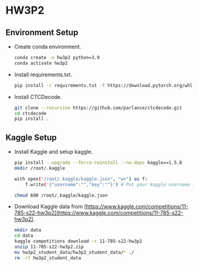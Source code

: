 # HW3P2

## Environment Setup

* Create conda environment.

    ```bash
    conda create -n hw3p2 python=3.9
    conda activate hw3p2
    ```

* Install requirements.txt.

    ```bash
    pip install -r requirements.txt -f https://download.pytorch.org/whl/torch_stable.html
    ```

* Install CTCDecode.

    ```bash
    git clone --recursive https://github.com/parlance/ctcdecode.git
    cd ctcdecode
    pip install .
    ```


## Kaggle Setup

* Install Kaggle and setup kaggle.

    ```bash
    pip install --upgrade --force-reinstall --no-deps kaggle==1.5.8
    mkdir /root/.kaggle

    with open("/root/.kaggle/kaggle.json", "w+") as f:
        f.write('{"username":"","key":""}') # Put your kaggle username & key here

    chmod 600 /root/.kaggle/kaggle.json
    ```

* Download Kaggle data from [https://www.kaggle.com/competitions/11-785-s22-hw3p2](https://www.kaggle.com/competitions/11-785-s22-hw3p2).

    ```bash
    mkdir data
    cd data
    kaggle competitions download -c 11-785-s22-hw3p2
    unzip 11-785-s22-hw3p2.zip
    mv hw3p2_student_data/hw3p2_student_data/* ./
    rm -rf hw3p2_student_data
    ```